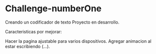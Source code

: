 # Challenge-numberOne
Creando un codificador de texto
Proyecto en desarrollo.

Caracteristicas por mejorar:

Hacer la pagina ajustable para varios dispositivos. 
Agregar animacion al estar escribiendo (...).
